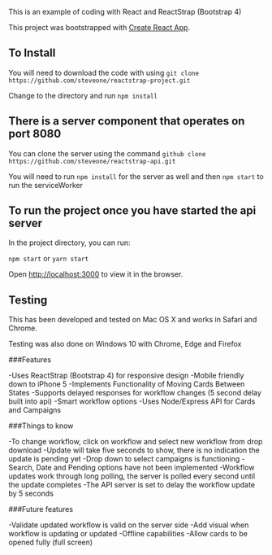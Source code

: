 This is an example of coding with React and ReactStrap (Bootstrap 4)

This project was bootstrapped with [Create React App](https://github.com/facebook/create-react-app).

## To Install

You will need to download the code with using `git clone https://github.com/steveone/reactstrap-project.git`

Change to the directory and run `npm install`

## There is a server component that operates on port 8080

You can clone the server using the command `github clone https://github.com/steveone/reactstrap-api.git`

You will need to run `npm install` for the server as well and then `npm start` to run the serviceWorker

## To run the project once you have started the api server

In the project directory, you can run:

`npm start` or `yarn start`

Open [http://localhost:3000](http://localhost:3000) to view it in the browser.

## Testing

This has been developed and tested on Mac OS X and works in Safari and Chrome.

Testing was also done on Windows 10 with Chrome, Edge and Firefox

###Features

-Uses ReactStrap (Bootstrap 4) for responsive design
-Mobile friendly down to iPhone 5
-Implements Functionality of Moving Cards Between States
-Supports delayed responses for workflow changes (5 second delay built into api)
-Smart workflow options
-Uses Node/Express API for Cards and Campaigns

###Things to know

-To change workflow, click on workflow and select new workflow from drop download
-Update will take five seconds to show, there is no indication the update is pending yet
-Drop down to select campaigns is functioning
-Search, Date and Pending options have not been implemented
-Workflow updates work through long polling, the server is polled every second until the update completes
-The API server is set to delay the workflow update by 5 seconds

###Future features

-Validate updated workflow is valid on the server side
-Add visual when workflow is updating or updated
-Offline capabilities
-Allow cards to be opened fully (full screen)
